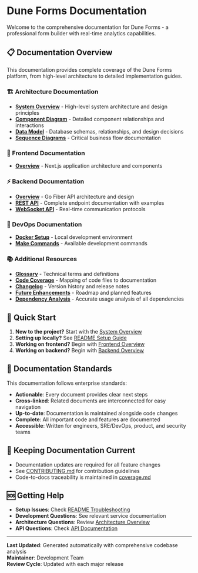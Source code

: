 # Dune Forms Documentation

Welcome to the comprehensive documentation for Dune Forms - a professional form builder with real-time analytics capabilities.

## 📋 Documentation Overview

This documentation provides complete coverage of the Dune Forms platform, from high-level architecture to detailed implementation guides.

### 🏗️ Architecture Documentation
- **[System Overview](architecture/overview.md)** - High-level system architecture and design principles
- **[Component Diagram](architecture/component-diagram.md)** - Detailed component relationships and interactions
- **[Data Model](architecture/data-model.md)** - Database schemas, relationships, and design decisions
- **[Sequence Diagrams](architecture/sequences/)** - Critical business flow documentation

### 🎨 Frontend Documentation
- **[Overview](frontend/overview.md)** - Next.js application architecture and components

### ⚡ Backend Documentation
- **[Overview](backend/overview.md)** - Go Fiber API architecture and design
- **[REST API](backend/api-rest.md)** - Complete endpoint documentation with examples
- **[WebSocket API](backend/websockets.md)** - Real-time communication protocols

### 🚀 DevOps Documentation
- **[Docker Setup](../README.md#how-to-set-up)** - Local development environment
- **[Make Commands](../Makefile)** - Available development commands

### 📚 Additional Resources
- **[Glossary](../glossary.md)** - Technical terms and definitions
- **[Code Coverage](coverage.md)** - Mapping of code files to documentation
- **[Changelog](../CHANGELOG.md)** - Version history and release notes
- **[Future Enhancements](FUTURE_ENHANCEMENTS.md)** - Roadmap and planned features
- **[Dependency Analysis](UNUSED_DEPENDENCIES.md)** - Accurate usage analysis of all dependencies

## 🚀 Quick Start

1. **New to the project?** Start with the [System Overview](architecture/overview.md)
2. **Setting up locally?** See [README Setup Guide](../README.md#how-to-set-up)
3. **Working on frontend?** Begin with [Frontend Overview](frontend/overview.md)
4. **Working on backend?** Begin with [Backend Overview](backend/overview.md)

## 📖 Documentation Standards

This documentation follows enterprise standards:
- **Actionable**: Every document provides clear next steps
- **Cross-linked**: Related documents are interconnected for easy navigation
- **Up-to-date**: Documentation is maintained alongside code changes
- **Complete**: All important code and features are documented
- **Accessible**: Written for engineers, SRE/DevOps, product, and security teams

## 🔄 Keeping Documentation Current

- Documentation updates are required for all feature changes
- See [CONTRIBUTING.md](../CONTRIBUTING.md) for contribution guidelines
- Code-to-docs traceability is maintained in [coverage.md](coverage.md)

## 🆘 Getting Help

- **Setup Issues**: Check [README Troubleshooting](../README.md#troubleshooting)
- **Development Questions**: See relevant service documentation
- **Architecture Questions**: Review [Architecture Overview](architecture/overview.md)
- **API Questions**: Check [API Documentation](backend/api-rest.md)

---

**Last Updated**: Generated automatically with comprehensive codebase analysis  
**Maintainer**: Development Team  
**Review Cycle**: Updated with each major release
